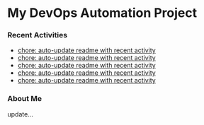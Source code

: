 # My DevOps Automation Project

### Recent Activities
<!-- activity:START -->
- [chore: auto-update readme with recent activity](https://github.com/kaigiii/mybowling-app/commit/ef78a5f69d5213fe6bf3d943651dbb75d88d82af)
- [chore: auto-update readme with recent activity](https://github.com/kaigiii/mybowling-app/commit/190a57178c5bbbda53118f4c697e343e7a8c3520)
- [chore: auto-update readme with recent activity](https://github.com/kaigiii/mybowling-app/commit/7007ef54769a50c298eb08f67e0f268a55bb71d7)
- [chore: auto-update readme with recent activity](https://github.com/kaigiii/mybowling-app/commit/d60ae658f861267af6ee89f4f808319d9a0fe338)
- [chore: auto-update readme with recent activity](https://github.com/kaigiii/mybowling-app/commit/ae79e3c944686468c5158bd91e0678e9f7fbee73)
<!-- activity:END -->

### About Me
<!-- MYLINKS:START -->
<!-- MYLINKS:END -->

update...
